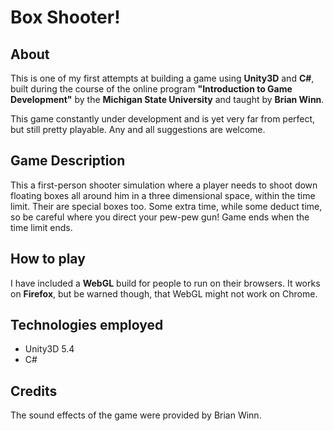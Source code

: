 # Box Shooter!

## About

This is one of my first attempts at building a game using **Unity3D** and **C#**, built during the course of the online program **"Introduction to Game Development"** by the **Michigan State University** and taught by **Brian Winn**.

This game constantly under development and is yet very far from perfect, but still pretty playable. Any and all suggestions are welcome.

## Game Description
This a first-person shooter simulation where a player needs to shoot down floating boxes all around him in a three dimensional space, within the time limit.
Their are special boxes too. Some extra time, while some deduct time, so be careful where you direct your pew-pew gun!
Game ends when the time limit ends.

## How to play
I have included a **WebGL** build for people to run on their browsers.
It works on **Firefox**, but be warned though, that WebGL might not work on Chrome.

## Technologies employed
* Unity3D 5.4
* C#

## Credits
The sound effects of the game were provided by Brian Winn.

